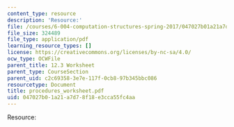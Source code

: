 ```yaml
---
content_type: resource
description: 'Resource:'
file: /courses/6-004-computation-structures-spring-2017/047027b01a21a7d78f18e3cca55fc4aa_procedures_worksheet.pdf
file_size: 324489
file_type: application/pdf
learning_resource_types: []
license: https://creativecommons.org/licenses/by-nc-sa/4.0/
ocw_type: OCWFile
parent_title: 12.3 Worksheet
parent_type: CourseSection
parent_uid: c2c69358-3e7e-117f-0cb8-97b345bbc086
resourcetype: Document
title: procedures_worksheet.pdf
uid: 047027b0-1a21-a7d7-8f18-e3cca55fc4aa
---
```

Resource: